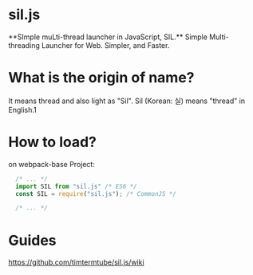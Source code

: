 # sil.js
<p src="https://img.shields.io/npm/v/sil.js?style=flat-square"></p>
**SImple muLti-thread launcher in JavaScript, SIL.** 
Simple Multi-threading Launcher for Web. Simpler, and Faster.

# What is the origin of name?
It means thread and also light as "Sil". 
Sil (Korean: 실) means "thread" in English.1

# How to load?
on webpack-base Project:
```javascript
  /* ... */
  import SIL from "sil.js" /* ES6 */
  const SIL = require("sil.js"); /* CommonJS */ 

  /* ... */ 
```

# Guides
https://github.com/timtermtube/sil.js/wiki
